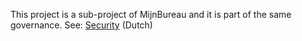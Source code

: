 This project is a sub-project of MijnBureau and it is part of the same governance. See:
[Security](https://github.com/MinBZK/mijn-bureau/blob/main/SECURITY.md) (Dutch)
